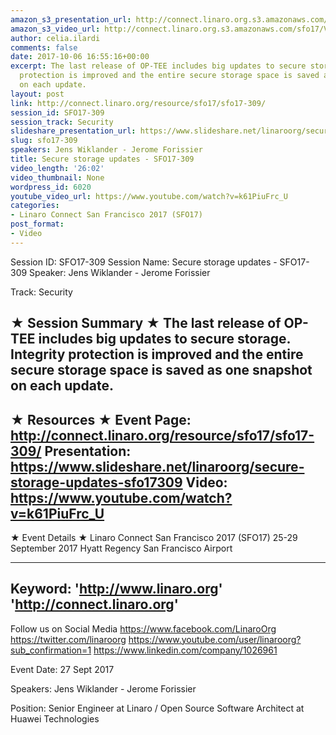 ```yaml
---
amazon_s3_presentation_url: http://connect.linaro.org.s3.amazonaws.com/sfo17/Presentations/SFO17-309%20Secure%20storage%20updates.pdf
amazon_s3_video_url: http://connect.linaro.org.s3.amazonaws.com/sfo17/Videos/SFO17-309%20-%20Secure%20storage%20updates.mp4
author: celia.ilardi
comments: false
date: 2017-10-06 16:55:16+00:00
excerpt: The last release of OP-TEE includes big updates to secure storage. Integrity
  protection is improved and the entire secure storage space is saved as one snapshot
  on each update.
layout: post
link: http://connect.linaro.org/resource/sfo17/sfo17-309/
session_id: SFO17-309
session_track: Security
slideshare_presentation_url: https://www.slideshare.net/linaroorg/secure-storage-updates-sfo17309
slug: sfo17-309
speakers: Jens Wiklander - Jerome Forissier
title: Secure storage updates - SFO17-309
video_length: '26:02'
video_thumbnail: None
wordpress_id: 6020
youtube_video_url: https://www.youtube.com/watch?v=k61PiuFrc_U
categories:
- Linaro Connect San Francisco 2017 (SFO17)
post_format:
- Video
---
```


Session ID: SFO17-309
Session Name: Secure storage updates - SFO17-309
Speaker: Jens Wiklander - Jerome Forissier

Track: Security


★ Session Summary ★
The last release of OP-TEE includes big updates to secure storage. Integrity protection is improved and the entire secure storage space is saved as one snapshot on each update.
---------------------------------------------------
★ Resources ★
Event Page: http://connect.linaro.org/resource/sfo17/sfo17-309/
Presentation: https://www.slideshare.net/linaroorg/secure-storage-updates-sfo17309
Video: https://www.youtube.com/watch?v=k61PiuFrc_U
 ---------------------------------------------------

★ Event Details ★
Linaro Connect San Francisco 2017 (SFO17)
25-29 September 2017
Hyatt Regency San Francisco Airport

---------------------------------------------------
Keyword: 
'http://www.linaro.org'
'http://connect.linaro.org'
---------------------------------------------------
Follow us on Social Media
https://www.facebook.com/LinaroOrg
https://twitter.com/linaroorg
https://www.youtube.com/user/linaroorg?sub_confirmation=1
https://www.linkedin.com/company/1026961

Event Date: 27 Sept 2017

Speakers: Jens Wiklander - Jerome Forissier

Position: Senior Engineer at Linaro / Open Source Software Architect at Huawei Technologies
